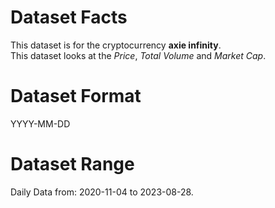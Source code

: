 # Dataset Facts

This dataset is for the cryptocurrency **axie infinity**.    
This dataset looks at the _Price_, _Total Volume_ and _Market Cap_.   

# Dataset Format  

YYYY-MM-DD    

# Dataset Range    

Daily Data from: 2020-11-04 to 2023-08-28.    
 
 